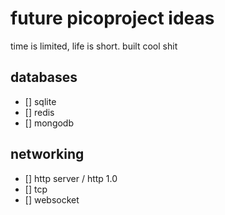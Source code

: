 # future picoproject ideas

time is limited, life is short. built cool shit

## databases

- [] sqlite
- [] redis
- [] mongodb

## networking

- [] http server / http 1.0
- [] tcp
- [] websocket
